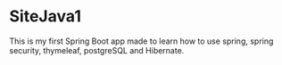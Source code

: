 <h1>SiteJava1</h1>
This is my first Spring Boot app made to learn how to use spring, spring security, thymeleaf, postgreSQL and Hibernate.
